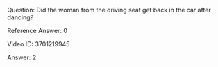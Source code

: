 Question: Did the woman from the driving seat get back in the car after dancing?

Reference Answer: 0

Video ID: 3701219945

Answer: 2

